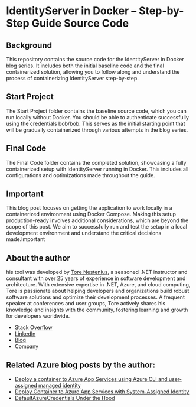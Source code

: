 # IdentityServer in Docker – Step-by-Step Guide Source Code

## Background
This repository contains the source code for the IdentityServer in Docker blog series. It includes both the initial baseline code and the final containerized solution, allowing you to follow along and understand the process of containerizing IdentityServer step-by-step.

## Start Project
The Start Project folder contains the baseline source code, which you can run locally without Docker. You should be able to authenticate successfully using the credentials bob/bob. This serves as the initial starting point that will be gradually containerized through various attempts in the blog series.

## Final Code
The Final Code folder contains the completed solution, showcasing a fully containerized setup with IdentityServer running in Docker. This includes all configurations and optimizations made throughout the guide.

## Important
This blog post focuses on getting the application to work locally in a containerized environment using Docker Compose. Making this setup production-ready involves additional considerations, which are beyond the scope of this post. We aim to successfully run and test the setup in a local development environment and understand the critical decisions made.Important



## About the author
his tool was developed by [Tore Nestenius](https://nestenius.se/), a seasoned .NET instructor and consultant with over 25 years of experience in software development and architecture. With extensive expertise in .NET, Azure, and cloud computing, Tore is passionate about helping developers and organizations build robust software solutions and optimize their development processes. A frequent speaker at conferences and user groups, Tore actively shares his knowledge and insights with the community, fostering learning and growth for developers worldwide.

* [Stack Overflow](https://stackoverflow.com/users/68490/tore-nestenius)
* [LinkedIn](https://www.linkedin.com/in/torenestenius/)
* [Blog](https://nestenius.se/)
* [Company](https://tn-data.se/)

## Related Azure blog posts by the author:
* [Deploy a container to Azure App Services using Azure CLI and user-assigned managed identity](https://nestenius.se/2024/08/27/deploy-a-container-to-azure-app-services-using-azure-cli-and-user-assigned-managed-identity/)
* [Deploy Container to Azure App Services with System-Assigned Identity](https://nestenius.se/2024/09/02/deploy-a-container-to-azure-app-services-using-a-system-assigned-identity/)
* [DefaultAzureCredentials Under the Hood](https://nestenius.se/2024/04/18/default-azure-credentials-under-the-hood/)


